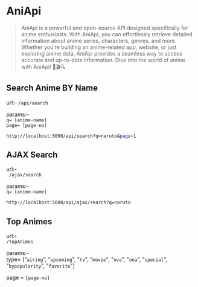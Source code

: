 # AniApi
>AniApi is a powerful and open-source API designed specifically for anime enthusiasts. With AniApi, you can effortlessly retrieve detailed information about anime series, characters, genres, and more. Whether you’re building an anime-related app, website, or just exploring anime data, AniApi provides a seamless way to access accurate and up-to-date information. Dive into the world of anime with AniApi! 🌟🎬🔍

## Search Anime BY Name


url:-
    ``` /api/search ```

 params:- <br>
   ```q= [anime-name]``` <br>
   ```page= [page-no]```

```bash
http://localhost:5000/api/search?q=naruto&page=1
```

## AJAX Search
url:- <br>
   ``` /ajax/search```

params:- <br>
    ```q= [anime-name]```

```bash
http://localhost:5000/api/ajax/search?q=naruto
```

## Top Animes

url:- <br>
```/topAnimes```

params:- <br>
type= ["```airing```", "```upcoming```", "`tv`", "`movie`", "`ova`", "`ona`", "`special`", "`bypopularity`", "`favorite`"] <br>

page = `[page-no]`
